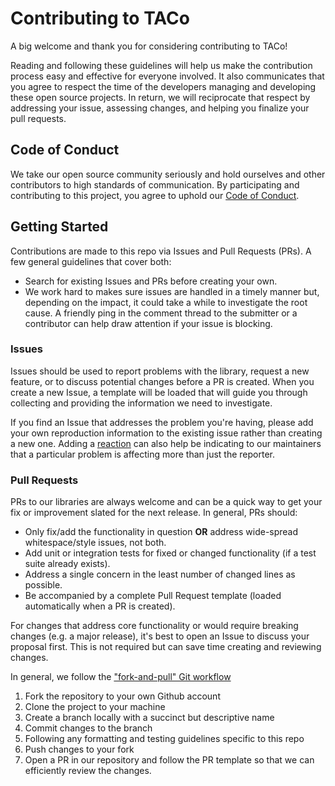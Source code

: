 # Contributing to TACo

A big welcome and thank you for considering contributing to TACo!

Reading and following these guidelines will help us make the contribution process easy and effective for everyone involved. It also communicates that you agree to respect the time of the developers 
managing and developing these open source projects. In return, we will reciprocate that respect by addressing your issue, assessing changes, 
and helping you finalize your pull requests.

## Code of Conduct

We take our open source community seriously and hold ourselves and other contributors to high 
standards of communication. By participating and contributing to this project, you agree 
to uphold our [Code of Conduct](./CODE_OF_CONDUCT.md).

## Getting Started

Contributions are made to this repo via Issues and Pull Requests (PRs). A few general 
guidelines that cover both:

- Search for existing Issues and PRs before creating your own.
- We work hard to makes sure issues are handled in a timely manner but, depending 
  on the impact, it could take a while to investigate the root cause. A friendly ping in 
  the comment thread to the submitter or a contributor can help draw attention if your issue is blocking.

### Issues

Issues should be used to report problems with the library, request a new feature, or to discuss potential changes before a 
PR is created. When you create a new Issue, a template will be loaded that will guide you 
through collecting and providing the information we need to investigate.

If you find an Issue that addresses the problem you're having, please add your own 
reproduction information to the existing issue rather than creating a new one. 
Adding a [reaction](https://github.blog/2016-03-10-add-reactions-to-pull-requests-issues-and-comments/) can 
also help be indicating to our maintainers that a particular problem is affecting more than just the reporter.

### Pull Requests

PRs to our libraries are always welcome and can be a quick way to get your fix or improvement 
slated for the next release. In general, PRs should:

- Only fix/add the functionality in question **OR** address wide-spread whitespace/style issues, not both.
- Add unit or integration tests for fixed or changed functionality (if a test suite already exists).
- Address a single concern in the least number of changed lines as possible.
- Be accompanied by a complete Pull Request template (loaded automatically when a PR is created).

For changes that address core functionality or would require breaking changes (e.g. a major release), 
it's best to open an Issue to discuss your proposal first. This is not required but can save time 
creating and reviewing changes.

In general, we follow the ["fork-and-pull" Git workflow](https://github.com/susam/gitpr)

1. Fork the repository to your own Github account
2. Clone the project to your machine
3. Create a branch locally with a succinct but descriptive name
4. Commit changes to the branch
5. Following any formatting and testing guidelines specific to this repo
6. Push changes to your fork
7. Open a PR in our repository and follow the PR template so that we can efficiently review the changes.

